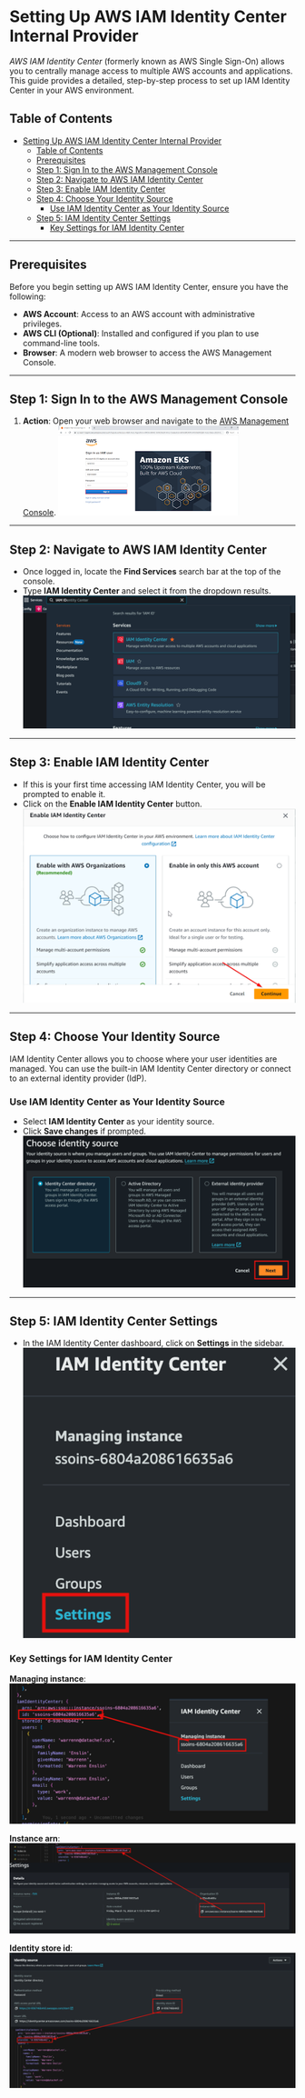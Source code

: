 
# Setting Up AWS IAM Identity Center Internal Provider

*AWS IAM Identity Center* (formerly known as AWS Single Sign-On) allows you to centrally manage access to multiple AWS accounts and applications. This guide provides a detailed, step-by-step process to set up IAM Identity Center in your AWS environment.

## Table of Contents

- [Setting Up AWS IAM Identity Center Internal Provider](#setting-up-aws-iam-identity-center-internal-provider)
  - [Table of Contents](#table-of-contents)
  - [Prerequisites](#prerequisites)
  - [Step 1: Sign In to the AWS Management Console](#step-1-sign-in-to-the-aws-management-console)
  - [Step 2: Navigate to AWS IAM Identity Center](#step-2-navigate-to-aws-iam-identity-center)
  - [Step 3: Enable IAM Identity Center](#step-3-enable-iam-identity-center)
  - [Step 4: Choose Your Identity Source](#step-4-choose-your-identity-source)
    - [Use IAM Identity Center as Your Identity Source](#use-iam-identity-center-as-your-identity-source)
  - [Step 5: IAM Identity Center Settings](#step-5-iam-identity-center-settings)
    - [Key Settings for IAM Identity Center](#key-settings-for-iam-identity-center)

---

## Prerequisites

Before you begin setting up AWS IAM Identity Center, ensure you have the following:

- **AWS Account**: Access to an AWS account with administrative privileges.
- **AWS CLI (Optional)**: Installed and configured if you plan to use command-line tools.
- **Browser**: A modern web browser to access the AWS Management Console.

---

## Step 1: Sign In to the AWS Management Console

1. **Action**: Open your web browser and navigate to the [AWS Management Console](https://aws.amazon.com/console/).
![aws sign in](aws_signin.png)

---

## Step 2: Navigate to AWS IAM Identity Center

- Once logged in, locate the **Find Services** search bar at the top of the console.
- Type **IAM Identity Center** and select it from the dropdown results.
![type iam identity center](type_iam_identity_center.png)

---

## Step 3: Enable IAM Identity Center

 - If this is your first time accessing IAM Identity Center, you will be prompted to enable it.
 - Click on the **Enable IAM Identity Center** button.
![enable iam identity center](enable_iam_identity_center.png)

---

## Step 4: Choose Your Identity Source

IAM Identity Center allows you to choose where your user identities are managed. You can use the built-in IAM Identity Center directory or connect to an external identity provider (IdP).

### Use IAM Identity Center as Your Identity Source

 - Select **IAM Identity Center** as your identity source.
 - Click **Save changes** if prompted.
![select identity source](select_identity_source.png)

---

## Step 5: IAM Identity Center Settings

- In the IAM Identity Center dashboard, click on **Settings** in the sidebar.
![select settings](select_settings.png)

### Key Settings for IAM Identity Center

**Managing instance**:
![managing instance](image.png)

**Instance arn**:
![instance arn](image-1.png)

**Identity store id**:
![identity store id](image-2.png)
